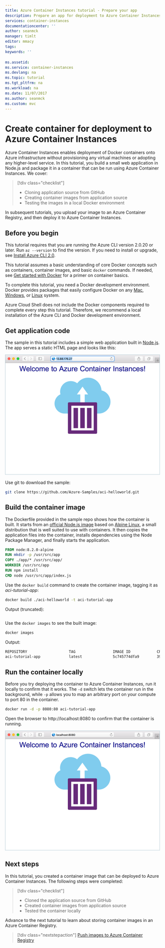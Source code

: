 ```yaml
---
title: Azure Container Instances tutorial - Prepare your app
description: Prepare an app for deployment to Azure Container Instances
services: container-instances
documentationcenter: ''
author: seanmck
manager: timlt
editor: mmacy
tags:
keywords: ''

ms.assetid:
ms.service: container-instances
ms.devlang: na
ms.topic: tutorial
ms.tgt_pltfrm: na
ms.workload: na
ms.date: 11/07/2017
ms.author: seanmck
ms.custom: mvc
---
```


# Create container for deployment to Azure Container Instances

Azure Container Instances enables deployment of Docker containers onto Azure infrastructure without provisioning any virtual machines or adopting any higher-level service. In this tutorial, you build a small web application in Node.js and package it in a container that can be run using Azure Container Instances. We cover:

> [!div class="checklist"]
> * Cloning application source from GitHub
> * Creating container images from application source
> * Testing the images in a local Docker environment

In subsequent tutorials, you upload your image to an Azure Container Registry, and then deploy it to Azure Container Instances.

## Before you begin

This tutorial requires that you are running the Azure CLI version 2.0.20 or later. Run `az --version` to find the version. If you need to install or upgrade, see [Install Azure CLI 2.0](/cli/azure/install-azure-cli).

This tutorial assumes a basic understanding of core Docker concepts such as containers, container images, and basic `docker` commands. If needed, see [Get started with Docker]( https://docs.docker.com/get-started/) for a primer on container basics.

To complete this tutorial, you need a Docker development environment. Docker provides packages that easily configure Docker on any [Mac](https://docs.docker.com/docker-for-mac/), [Windows](https://docs.docker.com/docker-for-windows/), or [Linux](https://docs.docker.com/engine/installation/#supported-platforms) system.

Azure Cloud Shell does not include the Docker components required to complete every step this tutorial. Therefore, we recommend a local installation of the Azure CLI and Docker development environment.

## Get application code

The sample in this tutorial includes a simple web application built in [Node.js](http://nodejs.org). The app serves a static HTML page and looks like this:

![Tutorial app shown in browser][aci-tutorial-app]

Use git to download the sample:

```bash
git clone https://github.com/Azure-Samples/aci-helloworld.git
```

## Build the container image

The Dockerfile provided in the sample repo shows how the container is built. It starts from an [official Node.js image][dockerhub-nodeimage] based on [Alpine Linux](https://alpinelinux.org/), a small distribution that is well suited to use with containers. It then copies the application files into the container, installs dependencies using the Node Package Manager, and finally starts the application.

```Dockerfile
FROM node:8.2.0-alpine
RUN mkdir -p /usr/src/app
COPY ./app/* /usr/src/app/
WORKDIR /usr/src/app
RUN npm install
CMD node /usr/src/app/index.js
```

Use the `docker build` command to create the container image, tagging it as *aci-tutorial-app*:

```bash
docker build ./aci-helloworld -t aci-tutorial-app
```

Output (truncated):

```bash

```

Use the `docker images` to see the built image:

```bash
docker images
```

Output:

```bash
REPOSITORY                   TAG                 IMAGE ID            CREATED              SIZE
aci-tutorial-app             latest              5c745774dfa9        39 seconds ago       68.1 MB
```

## Run the container locally

Before you try deploying the container to Azure Container Instances, run it locally to confirm that it works. The `-d` switch lets the container run in the background, while `-p` allows you to map an arbitrary port on your compute to port 80 in the container.

```bash
docker run -d -p 8080:80 aci-tutorial-app
```

Open the browser to http://localhost:8080 to confirm that the container is running.

![Running the app locally in the browser][aci-tutorial-app-local]

## Next steps

In this tutorial, you created a container image that can be deployed to Azure Container Instances. The following steps were completed:

> [!div class="checklist"]
> * Cloned the application source from GitHub
> * Created container images from application source
> * Tested the container locally

Advance to the next tutorial to learn about storing container images in an Azure Container Registry.

> [!div class="nextstepaction"]
> [Push images to Azure Container Registry](./container-instances-tutorial-prepare-acr.md)

<!-- LINKS -->
[dockerhub-nodeimage]: https://store.docker.com/images/node

<!--- IMAGES --->
[aci-tutorial-app]:./media/container-instances-quickstart/aci-app-browser.png
[aci-tutorial-app-local]: ./media/container-instances-tutorial-prepare-app/aci-app-browser-local.png